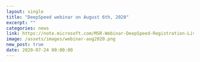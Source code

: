 ```yaml
---
layout: single
title: "DeepSpeed webinar on August 6th, 2020"
excerpt: ""
categories: news
link: https://note.microsoft.com/MSR-Webinar-DeepSpeed-Registration-Live.html
image: /assets/images/webinar-aug2020.png
new_post: true
date: 2020-07-24 00:00:00
---
```

